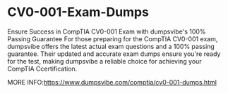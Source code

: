 # CV0-001-Exam-Dumps
Ensure Success in CompTIA CV0-001 Exam with dumpsvibe's 100% Passing Guarantee For those preparing for the CompTIA CV0-001 exam, dumpsvibe offers the latest actual exam questions and a 100% passing guarantee. Their updated and accurate exam dumps ensure you're ready for the test, making dumpsvibe a reliable choice for achieving your CompTIA Ccertification.

MORE INFO:https://www.dumpsvibe.com/comptia/cv0-001-dumps.html

